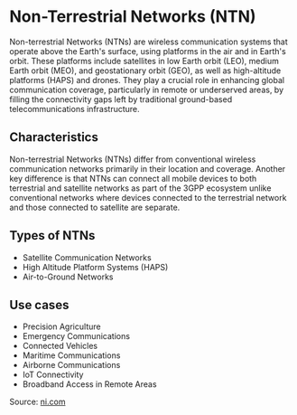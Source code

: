 # Non-Terrestrial Networks (NTN)

Non-terrestrial Networks (NTNs) are wireless communication systems that operate above the Earth's surface, using platforms in the air and in Earth's orbit. These platforms include satellites in low Earth orbit (LEO), medium Earth orbit (MEO), and geostationary orbit (GEO), as well as high-altitude platforms (HAPS) and drones. They play a crucial role in enhancing global communication coverage, particularly in remote or underserved areas, by filling the connectivity gaps left by traditional ground-based telecommunications infrastructure.

## Characteristics

Non-terrestrial Networks (NTNs) differ from conventional wireless communication networks primarily in their location and coverage.  Another key difference is that NTNs can connect all mobile devices to both terrestrial and satellite networks as part of the 3GPP ecosystem unlike conventional networks where devices connected to the terrestrial network and those connected to satellite are separate.

## Types of NTNs

* Satellite Communication Networks
* High Altitude Platform Systems (HAPS)
* Air-to-Ground Networks

## Use cases

* Precision Agriculture
* Emergency Communications
* Connected Vehicles
* Maritime Communications
* Airborne Communications
* IoT Connectivity
* Broadband Access in Remote Areas

Source: [ni.com](https://www.ni.com/en/solutions/semiconductor/non-terrestrial-network-test/what-is-ntn.html?srsltid=AfmBOoruiREZn1C7IJ68eO7ZaTaYqPW1jPFmnnvLf34o4uR2_fpmj-H8)

